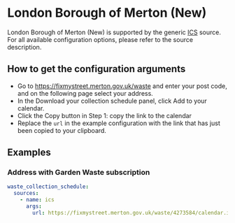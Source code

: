# London Borough of Merton (New)

London Borough of Merton (New) is supported by the generic [ICS](/doc/source/ics.md) source. For all available configuration options, please refer to the source description.


## How to get the configuration arguments

- Go to <https://fixmystreet.merton.gov.uk/waste> and enter your post code, and on the following page select your address.
- In the Download your collection schedule panel, click Add to your calendar.
- Click the Copy button in Step 1: copy the link to the calendar
- Replace the `url` in the example configuration with the link that has just been copied to your clipboard.

## Examples

### Address with Garden Waste subscription

```yaml
waste_collection_schedule:
  sources:
    - name: ics
      args:
        url: https://fixmystreet.merton.gov.uk/waste/4273584/calendar.ics
```
